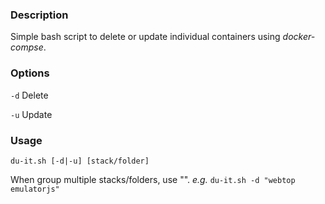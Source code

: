 ### Description
Simple bash script to delete or update individual containers using _docker-compse_.

### Options
`-d` Delete

`-u` Update

### Usage
`du-it.sh [-d|-u] [stack/folder]`

When group multiple stacks/folders, use "". _e.g._ `du-it.sh -d "webtop emulatorjs"`
